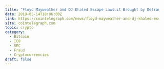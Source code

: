 ```yaml
---
title: "Floyd Mayweather and DJ Khaled Escape Lawsuit Brought by Defrauded ICO Investors"
date: 2019-05-14T18:06:00Z
link: https://cointelegraph.com/news/floyd-mayweather-and-dj-khaled-escape-lawsuit-brought-by-defrauded-ico-investors?utm_medium=RSS&utm_source=hune
site: cointelegraph.com
topic: crypto
category:
  - Bitcoin
  - ICO
  - SEC
  - Fraud
  - Cryptocurrencies
draft: false
---
```


